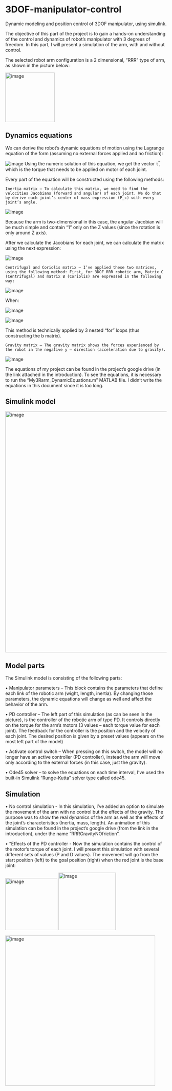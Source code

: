 # 3DOF-manipulator-control
Dynamic modeling and position control of 3DOF manipulator, using simulink.

The objective of this part of the project is to gain a hands-on understanding of the control and dynamics of robot’s manipulator with 3 degrees of freedom. In this part, I will present a simulation of the arm, with and without control.

The selected robot arm configuration is a 2 dimensional, “RRR” type of arm, as shown in the picture below:

<img width="154" alt="image" src="https://user-images.githubusercontent.com/91877982/217912857-4558fbd1-32ad-499b-a20d-01e1609f8152.png">

## Dynamics equations

We can derive the robot’s dynamic equations of motion using the Lagrange equation of the form (assuming no external forces applied and no friction):

![image](https://user-images.githubusercontent.com/91877982/217913413-742c67cc-e7ba-4a27-b415-df655ce5615f.png)
Using the numeric solution of this equation, we get the vector τ ̅, which is the torque that needs to be applied on motor of each joint.

Every part of the equation will be constructed using the following methods:

	Inertia matrix – To calculate this matrix, we need to find the velocities Jacobians (forward and angular) of each joint. We do that by derive each joint’s center of mass expression (P_c) with every joint’s angle.

![image](https://user-images.githubusercontent.com/91877982/217913557-72c4dd66-e67a-431a-b613-b3ad714dbc60.png)

Because the arm is two-dimensional in this case, the angular Jacobian will be much simple and contain “1” only on the Z values (since the rotation is only around Z axis).

After we calculate the Jacobians for each joint, we can calculate the matrix using the next expression:

![image](https://user-images.githubusercontent.com/91877982/217913621-bd577ed0-70da-498e-a3eb-22fe20ab0bde.png)


	Centrifugal and Coriolis matrix – I’ve applied these two matrices, using the following method: First, for 3DOF RRR robotic arm, Matrix C (Centrifugal) and matrix B (Coriolis) are expressed in the following way:

![image](https://user-images.githubusercontent.com/91877982/217913689-191fd37a-95a4-4080-86d0-7eb29d5aff7f.png)


When:

![image](https://user-images.githubusercontent.com/91877982/217913731-a38fb977-17f3-44ff-a75a-820e6f3690c9.png)

![image](https://user-images.githubusercontent.com/91877982/217913773-ca4ec07b-5cc3-4513-a583-182e4808327e.png)


This method is technically applied by 3 nested “for” loops (thus constructing the b matrix).

	Gravity matrix – The gravity matrix shows the forces experienced by the robot in the negative y – direction (acceleration due to gravity).

![image](https://user-images.githubusercontent.com/91877982/217913813-8614ac06-7ee8-4140-afdd-ef979d369efe.png)


The equations of my project can be found in the project’s google drive (in the link attached in the introduction). To see the equations, it is necessary to run the “My3Rarm_DynamicEquations.m” MATLAB file. I didn’t write the equations in this document since it is too long. 

## Simulink model

<img width="751" alt="image" src="https://user-images.githubusercontent.com/91877982/217913922-921d542f-e2f6-46f5-ba6f-229e0e60d229.png">


## Model parts

The Simulink model is consisting of the following parts:

•	Manipulator parameters – This block contains the parameters that define each link of the robotic arm (wight, length, inertia). By changing those parameters, the dynamic equations will change as well and affect the behavior of the arm.

•	PD controller – The left part of this simulation (as can be seen in the picture), is the controller of the robotic arm of type PD. It controls directly on the torque for the arm’s motors (3 values – each torque value for each joint). The feedback for the controller is the position and the velocity of each joint. The desired position is given by a preset values (appears on the most left part of the model)

•	Activate control switch – When pressing on this switch, the model will no longer have an active controller (PD controller), instead the arm will move only according to the external forces (in this case, just the gravity).  

•	Ode45 solver – to solve the equations on each time interval, I’ve used the built-in Simulink “Runge-Kutta” solver type called ode45.


## Simulation

•	No control simulation - In this simulation, I’ve added an option to simulate the movement of the arm with no control but the effects of the gravity. The purpose was to show the real dynamics of the arm as well as the effects of the joint’s characteristics (Inertia, mass, length). An animation of this simulation can be found in the project’s google drive (from the link in the introduction), under the name “RRRGravityNOfriction”.

•	“Effects of the PD controller - Now the simulation contains the control of the motor’s torque of each joint. I will present this simulation with several different sets of values (P and D values). The movement will go from the start position (left) to the goal position (right) when the red joint is the base joint: 

<img width="162" alt="image" src="https://user-images.githubusercontent.com/91877982/217914418-d8efc748-9764-4cec-a465-cdb67c16d56e.png"> <img width="179" alt="image" src="https://user-images.githubusercontent.com/91877982/217914433-bd08edb0-4d53-4551-9719-0b96bc5c13d6.png">


<img width="468" alt="image" src="https://user-images.githubusercontent.com/91877982/217914496-feb8c123-243f-426b-ad3b-ed4eba2c4fcd.png">






